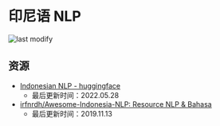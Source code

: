 印尼语 NLP
===
<!--START_SECTION:badge-->

![last modify](https://img.shields.io/static/v1?label=last%20modify&message=2022-10-13%2001:56:19&color=yellowgreen&style=flat-square)

<!--END_SECTION:badge-->


## 资源
- [Indonesian NLP - huggingface](https://huggingface.co/indonesian-nlp)
    - 最后更新时间：2022.05.28
- [irfnrdh/Awesome-Indonesia-NLP: Resource NLP & Bahasa](https://github.com/irfnrdh/Awesome-Indonesia-NLP)
    - 最后更新时间：2019.11.13